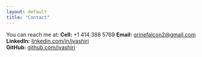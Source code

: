 ```yaml
---
layout: default
title: "Contact"
---
```


You can reach me at:
**Cell:** +1 414 388 5769 
**Email:** grinefalcon2@gmail.com  
**LinkedIn:** [linkedin.com/in/jvashiri](https://linkedin.com/in/jvashiri)  
**GitHub:** [github.com/jvashiri](https://github.com/jvashiri)

